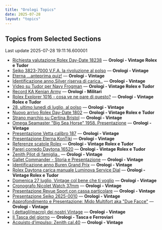 ```yaml
---
title: "Orologi Topics"
date: 2025-07-28
layout: "topics"
---
```


## Topics from Selected Sections

Last update 2025-07-28 19:11:16.600001

- [Richiesta valutazione Rolex Day-Date 18238](https://orologi.forumfree.it/?t=80772935) — **Orologi - Vintage Rolex e Tudor**
- [Seiko 3823-7000 V.F.A. la rivoluzione al polso](https://orologi.forumfree.it/?t=80772301) — **Orologi - Vintage**
- [Eterna ...anteprima quiz!](https://orologi.forumfree.it/?t=80660771) — **Orologi - Vintage**
- [Identificazione anno,Silver  riserva di carica..](https://orologi.forumfree.it/?t=80774434) — **Orologi - Vintage**
- [Video su Tudor per Navy Frogman](https://orologi.forumfree.it/?t=80772589) — **Orologi - Vintage Rolex e Tudor**
- [Record KA Kenian Army](https://orologi.forumfree.it/?t=80767046) — **Orologi - Militari**
- [Rolex Explorer 1016 - cosa ve ne pare di questo?](https://orologi.forumfree.it/?t=80771979) — **Orologi - Vintage Rolex e Tudor**
- [28, ultimo lunedì di luglio, al polso](https://orologi.forumfree.it/?t=80773385) — **Orologi - Vintage**
- [Nuovo arrivo Rolex Day-Date 1802](https://orologi.forumfree.it/?t=80699711) — **Orologi - Vintage Rolex e Tudor**
- [Strano marchio su Certina Bristol](https://orologi.forumfree.it/?t=80772792) — **Orologi - Vintage**
- [Omega Seamaster "Big Sea Horse" 1958.  Presentazione](https://orologi.forumfree.it/?t=80771584) — **Orologi - Vintage**
- [Presentazione Vetta calibro 187](https://orologi.forumfree.it/?t=80771361) — **Orologi - Vintage**
- [Presentazione Eterna KonTiki](https://orologi.forumfree.it/?t=80505408) — **Orologi - Vintage**
- [Referenze scatole Rolex](https://orologi.forumfree.it/?t=13881032) — **Orologi - Vintage Rolex e Tudor**
- [Pareri corredo Daytona 16520](https://orologi.forumfree.it/?t=80751060) — **Orologi - Vintage Rolex e Tudor**
- [Zenith Pilot di famiglia..](https://orologi.forumfree.it/?t=69518555) — **Orologi - Vintage**
- [Gallet Commander - Storia e Presentazione](https://orologi.forumfree.it/?t=80774155) — **Orologi - Vintage**
- [Identificazione anno Buren Grand Prix](https://orologi.forumfree.it/?t=80773295) — **Orologi - Vintage**
- [Rolex Daytona carica manuale Luminova Service Dial](https://orologi.forumfree.it/?t=80773000) — **Orologi - Vintage Rolex e Tudor**
- [Domenica 27 luglio, Vintage col bene che ti voglio](https://orologi.forumfree.it/?t=80772548) — **Orologi - Vintage**
- [Cronografo Nicolet Watch 37mm](https://orologi.forumfree.it/?t=80774394) — **Orologi - Vintage**
- [Presentazione Revue Sport con cassa particolare](https://orologi.forumfree.it/?t=80771809) — **Orologi - Vintage**
- [Presentazione Seiko 2625-0010](https://orologi.forumfree.it/?t=80764976) — **Orologi - Vintage**
- [Approfondimento e Presentazione: Mido Multifort aka "Due Facce"](https://orologi.forumfree.it/?t=80481469) — **Orologi - Vintage**
- [I dettagli(macro) dei nostri Vintage](https://orologi.forumfree.it/?t=80396891) — **Orologi - Vintage**
- [Il Tasca del giorno](https://orologi.forumfree.it/?t=80702163) — **Orologi - Tasca e Ferroviari**
- [Acquisto d’impulso: Zenith cal.40](https://orologi.forumfree.it/?t=79548269) — **Orologi - Vintage**
